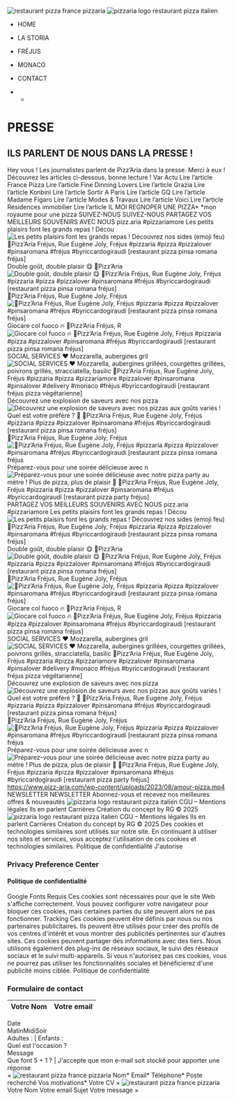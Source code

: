![restaurant pizza france pizzaria](https://www.pizz-aria.com/wp-content/uploads/2023/09/pizzaria_logo_2023-noir.png)
![pizzaria logo restaurant pizza italien](https://www.pizz-aria.com/wp-content/uploads/2023/09/pizzaria-logo-noir-restaurant.png)
  * HOME
  * LA STORIA
  * FRÉJUS
  * MONACO
  * CONTACT


  *   * 

# PRESSE
## ILS PARLENT DE NOUS DANS LA PRESSE !
Hey vous ! Les journalistes parlent de Pizz’Aria dans la presse. Merci à eux ! Découvrez les articles ci-dessous, bonne lecture !
Var Actu
Lire l’article
France Pizza
Lire l’article
Fine Dinning Lovers
Lire l’article
Grazia
Lire l’article
Konbini
Lire l’article
Sortir A Paris
Lire l’article
GQ
Lire l’article
Madame Figaro
Lire l’article
Modes & Travaux
Lire l’article
Voici
Lire l’article
Résidences immobilier
Lire l’article
IL MOI REGNOPER UNE PIZZA*
*mon royaume pour une pizza
SUIVEZ-NOUS
SUIVEZ-NOUS
PARTAGEZ VOS MEILLEURS SOUVENIRS AVEC NOUS
pizz.aria #pizzariamore
Les petits plaisirs font les grands repas ! Décou ![Les petits plaisirs font les grands repas ! Découvrez nos sides \(emoji feu\)
📍Pizz’Aria Fréjus, Rue Eugène Joly, Fréjus
#pizzaria #pizza #pizzalover #pinsaromana #fréjus #byriccardogiraudi
\[restaurant pizza pinsa romana fréjus\]](https://www.pizz-aria.com/wp-content/uploads/sb-instagram-feed-images/467408563_1022052976601642_4543583740911428628_nlow.webp)
Double goût, double plaisir 😋 📍Pizz’Aria ![Double goût, double plaisir 😋
📍Pizz’Aria Fréjus, Rue Eugène Joly, Fréjus
#pizzaria #pizza #pizzalover #pinsaromana #fréjus #byriccardogiraudi
\[restaurant pizza pinsa romana fréjus\]](https://www.pizz-aria.com/wp-content/uploads/sb-instagram-feed-images/465072194_1008131691327104_3194038010811618639_nlow.webp)
📍Pizz’Aria Fréjus, Rue Eugène Joly, Fréjus ![📍Pizz’Aria Fréjus, Rue Eugène Joly, Fréjus
#pizzaria #pizza #pizzalover #pinsaromana #fréjus #byriccardogiraudi
\[restaurant pizza pinsa romana fréjus\]](https://www.pizz-aria.com/wp-content/uploads/sb-instagram-feed-images/464752461_1008130904660516_1715587386259936514_nlow.webp)
Giocare col fuoco 🔥 📍Pizz’Aria Fréjus, R ![Giocare col fuoco 🔥
📍Pizz’Aria Fréjus, Rue Eugène Joly, Fréjus
#pizzaria #pizza #pizzalover #pinsaromana #fréjus #byriccardogiraudi
\[restaurant pizza pinsa romana fréjus\]](https://www.pizz-aria.com/wp-content/uploads/sb-instagram-feed-images/464287627_1008130327993907_6742344502106670002_nlow.webp)
SOCIAL SERVICES ❤️ Mozzarella, aubergines gril ![SOCIAL SERVICES ❤️
Mozzarella, aubergines grillées, courgettes grillées, poivrons grillés, stracciatella, basilic
📍Pizz’Aria Fréjus, Rue Eugène Joly, Fréjus
#pizzaria #pizza #pizzariamore #pizzalover #pinsaromana #pinsalover #delivery #monaco #fréjus #byriccardogiraudi
\[restaurant fréjus pizza végétarienne\]](https://www.pizz-aria.com/wp-content/uploads/sb-instagram-feed-images/464281729_1008130004660606_6264275109600126008_nlow.webp)
Découvrez une explosion de saveurs avec nos pizza ![Découvrez une explosion de saveurs avec nos pizzas aux goûts variés ! Quel est votre préféré ? 🍕
📍Pizz’Aria Fréjus, Rue Eugène Joly, Fréjus
#pizzaria #pizza #pizzalover #pinsaromana #fréjus #byriccardogiraudi
\[restaurant pizza pinsa romana fréjus\]](https://www.pizz-aria.com/wp-content/uploads/sb-instagram-feed-images/464808520_1008129524660654_4198598296989053596_nlow.webp)
📍Pizz’Aria Fréjus, Rue Eugène Joly, Fréjus ![📍Pizz’Aria Fréjus, Rue Eugène Joly, Fréjus
#pizzaria #pizza #pizzalover #pinsaromana #fréjus #byriccardogiraudi
\[restaurant pizza pinsa romana fréjus](https://www.pizz-aria.com/wp-content/uploads/sb-instagram-feed-images/464704964_1008128751327398_5194026302947610779_nlow.webp)
Préparez-vous pour une soirée délicieuse avec n ![Préparez-vous pour une soirée délicieuse avec notre pizza party au mètre ! Plus de pizza, plus de plaisir 🍕
📍Pizz’Aria Fréjus, Rue Eugène Joly, Fréjus
#pizzaria #pizza #pizzalover #pinsaromana #fréjus #byriccardogiraudi
\[restaurant pizza party fréjus\]](https://www.pizz-aria.com/wp-content/uploads/sb-instagram-feed-images/464592487_1008128287994111_29417217803065407_nlow.webp)
PARTAGEZ VOS MEILLEURS SOUVENIRS AVEC NOUS
pizz.aria #pizzariamore
Les petits plaisirs font les grands repas ! Décou ![Les petits plaisirs font les grands repas ! Découvrez nos sides \(emoji feu\)
📍Pizz’Aria Fréjus, Rue Eugène Joly, Fréjus
#pizzaria #pizza #pizzalover #pinsaromana #fréjus #byriccardogiraudi
\[restaurant pizza pinsa romana fréjus\]](https://www.pizz-aria.com/wp-content/uploads/sb-instagram-feed-images/467408563_1022052976601642_4543583740911428628_nlow.webp)
Double goût, double plaisir 😋 📍Pizz’Aria ![Double goût, double plaisir 😋
📍Pizz’Aria Fréjus, Rue Eugène Joly, Fréjus
#pizzaria #pizza #pizzalover #pinsaromana #fréjus #byriccardogiraudi
\[restaurant pizza pinsa romana fréjus\]](https://www.pizz-aria.com/wp-content/uploads/sb-instagram-feed-images/465072194_1008131691327104_3194038010811618639_nlow.webp)
📍Pizz’Aria Fréjus, Rue Eugène Joly, Fréjus ![📍Pizz’Aria Fréjus, Rue Eugène Joly, Fréjus
#pizzaria #pizza #pizzalover #pinsaromana #fréjus #byriccardogiraudi
\[restaurant pizza pinsa romana fréjus\]](https://www.pizz-aria.com/wp-content/uploads/sb-instagram-feed-images/464752461_1008130904660516_1715587386259936514_nlow.webp)
Giocare col fuoco 🔥 📍Pizz’Aria Fréjus, R ![Giocare col fuoco 🔥
📍Pizz’Aria Fréjus, Rue Eugène Joly, Fréjus
#pizzaria #pizza #pizzalover #pinsaromana #fréjus #byriccardogiraudi
\[restaurant pizza pinsa romana fréjus\]](https://www.pizz-aria.com/wp-content/uploads/sb-instagram-feed-images/464287627_1008130327993907_6742344502106670002_nlow.webp)
SOCIAL SERVICES ❤️ Mozzarella, aubergines gril ![SOCIAL SERVICES ❤️
Mozzarella, aubergines grillées, courgettes grillées, poivrons grillés, stracciatella, basilic
📍Pizz’Aria Fréjus, Rue Eugène Joly, Fréjus
#pizzaria #pizza #pizzariamore #pizzalover #pinsaromana #pinsalover #delivery #monaco #fréjus #byriccardogiraudi
\[restaurant fréjus pizza végétarienne\]](https://www.pizz-aria.com/wp-content/uploads/sb-instagram-feed-images/464281729_1008130004660606_6264275109600126008_nlow.webp)
Découvrez une explosion de saveurs avec nos pizza ![Découvrez une explosion de saveurs avec nos pizzas aux goûts variés ! Quel est votre préféré ? 🍕
📍Pizz’Aria Fréjus, Rue Eugène Joly, Fréjus
#pizzaria #pizza #pizzalover #pinsaromana #fréjus #byriccardogiraudi
\[restaurant pizza pinsa romana fréjus\]](https://www.pizz-aria.com/wp-content/uploads/sb-instagram-feed-images/464808520_1008129524660654_4198598296989053596_nlow.webp)
📍Pizz’Aria Fréjus, Rue Eugène Joly, Fréjus ![📍Pizz’Aria Fréjus, Rue Eugène Joly, Fréjus
#pizzaria #pizza #pizzalover #pinsaromana #fréjus #byriccardogiraudi
\[restaurant pizza pinsa romana fréjus](https://www.pizz-aria.com/wp-content/uploads/sb-instagram-feed-images/464704964_1008128751327398_5194026302947610779_nlow.webp)
Préparez-vous pour une soirée délicieuse avec n ![Préparez-vous pour une soirée délicieuse avec notre pizza party au mètre ! Plus de pizza, plus de plaisir 🍕
📍Pizz’Aria Fréjus, Rue Eugène Joly, Fréjus
#pizzaria #pizza #pizzalover #pinsaromana #fréjus #byriccardogiraudi
\[restaurant pizza party fréjus\]](https://www.pizz-aria.com/wp-content/uploads/sb-instagram-feed-images/464592487_1008128287994111_29417217803065407_nlow.webp)
https://www.pizz-aria.com/wp-content/uploads/2023/08/amour-pizza.mp4
NEWSLETTER
NEWSLETTER
Abonnez-vous et recevez nos meilleures offres & nouveautés
![pizzaria logo restaurant pizza italien](https://www.pizz-aria.com/wp-content/uploads/2023/09/pizzaria-logo-noir-restaurant.png)
CGU – Mentions légales
Ils en parlent
Carrières
Création du concept by RG ©️ 2025 
![pizzaria logo restaurant pizza italien](https://www.pizz-aria.com/wp-content/uploads/2023/09/pizzaria-logo-noir-restaurant.png)
CGU – Mentions légales
Ils en parlent
Carrières
Création du concept by RG ©️ 2025 
Des cookies et technologies similaires sont utilisés sur notre site. En continuant à utiliser nos sites et services, vous acceptez l'utilisation de ces cookies et technologies similaires. 
Politique de confidentialité
J'autorise
### Privacy Preference Center
#### Politique de confidentialité
Google Fonts
Requis
Ces cookies sont nécessaires pour que le site Web s'affiche correctement. Vous pouvez configurer votre navigateur pour bloquer ces cookies, mais certaines parties du site peuvent alors ne pas fonctionner.
Tracking
Ces cookies peuvent être définis par nous ou nos partenaires publicitaires. Ils peuvent être utilisés pour créer des profils de vos centres d'intérêt et vous montrer des publicités pertinentes sur d'autres sites. Ces cookies peuvent partager des informations avec des tiers. Nous utilisons également des plug-ins de réseaux sociaux, le suivi des réseaux sociaux et le suivi multi-appareils. Si vous n'autorisez pas ces cookies, vous ne pourrez pas utiliser les fonctionnalités sociales et bénéficierez d'une publicité moins ciblée.
Politique de confidentialité
### Formulaire de contact 
Votre Nom  |  Votre email   
---|---  
Date   
MatinMidiSoir  
Adultes :  |  Enfants :   
Quel est l'occasion ?   
Message  
Que font 5 + 1 ? |  J'accepte que mon e-mail soit stocké pour apporter une réponse  
× 
![restaurant pizza france pizzaria](https://www.pizz-aria.com/wp-content/uploads/2023/09/pizzaria_logo_2023-noir.png)
Nom*
Email*
Téléphone*
Poste recherché
Vos motivations*
Votre CV
× 
![restaurant pizza france pizzaria](https://www.pizz-aria.com/wp-content/uploads/2023/09/pizzaria_logo_2023-noir.png)
Votre Nom 
Votre email 
Sujet 
Votre message 
× 
